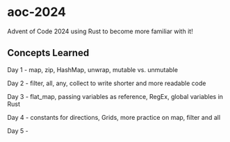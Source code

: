 # aoc-2024
Advent of Code 2024 using Rust to become more familiar with it!

## Concepts Learned
Day 1 - map, zip, HashMap, unwrap, mutable vs. unmutable

Day 2 - filter, all, any, collect to write shorter and more readable code

Day 3 - flat_map, passing variables as reference, RegEx, global variables in Rust

Day 4 - constants for directions, Grids, more practice on map, filter and all

Day 5 - 